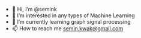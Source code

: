 - 👋 Hi, I’m @semink
- 👀 I’m interested in any types of Machine Learning
- 🌱 I’m currently learning graph signal processing
- 📫 How to reach me semin.kwak@gmail.com

<!---
semink/semink is a ✨ special ✨ repository because its `README.md` (this file) appears on your GitHub profile.
You can click the Preview link to take a look at your changes.
--->
